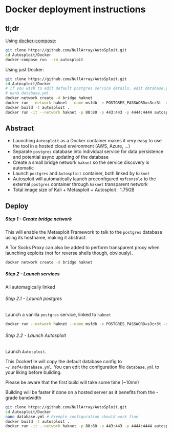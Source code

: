 Docker deployment instructions
=====

## tl;dr

Using [docker-compose](https://docs.docker.com/compose/install/):

```bash
git clone https://github.com/NullArray/AutoSploit.git
cd Autosploit/Docker
docker-compose run --rm autosploit
```

Using just Docker:

```bash
git clone https://github.com/NullArray/AutoSploit.git
cd Autosploit/Docker
# If you wish to edit default postgres service details, edit database.yml. Should work out of the box
# nano database.yml
docker network create -d bridge haknet
docker run --network haknet --name msfdb -e POSTGRES_PASSWORD=s3cr3t -d postgres
docker build -t autosploit .
docker run -it --network haknet -p 80:80 -p 443:443 -p 4444:4444 autosploit
```


## Abstract

* Launching `Autosploit` as a Docker container makes it very easy to use the tool in a hosted cloud environment (AWS, Azure, ...)
* Separate `postgres` database into individual service for data persistence and potential async updating of the database
* Create a small bridge network ``haknet`` so the service discovery is automatic
* Launch `postgres` and `Autosploit` container, both linked by `haknet`
* Autosploit will automatically launch preconfigured `msfconsole` to the external `postgres` container through `haknet` transparent network
* Total image size of Kali + Metasploit + Autosploit : 1.75GB

## Deploy

##### Step 1 - Create bridge network
This will enable the Metasploit Framework to talk to the `postgres` database using its hostname, making it abstract.

A Tor Socks Proxy can also be added to perform transparent proxy when launching exploits (not for reverse shells though, obviously).

```bash
docker network create -d bridge haknet
```

##### Step 2 - Launch services

All automagically linked


###### Step 2.1 - Launch postgres

Launch a vanilla `postgres` service, linked to `haknet`
```bash
docker run --network haknet --name msfdb -e POSTGRES_PASSWORD=s3cr3t -d postgres
```
###### Step 2.2 - Launch Autosploit

Launch `Autosploit`.

This Dockerfile will copy the default database config to ```~/.msf4/database.yml```. You can edit the configuration file `database.yml` to your liking before building.

Please be aware that the first build will take some time (~10mn)

Building will be faster if done on a hosted server as it benefits from the -grade bandwidth

```bash
git clone https://github.com/NullArray/AutoSploit.git
cd Autosploit/Docker
nano database.yml # Exemple configuration should work fine
docker build -t autosploit .
docker run -it --network haknet -p 80:80 -p 443:443 -p 4444:4444 autosploit
```

